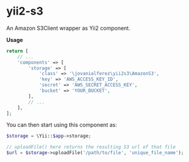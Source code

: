 yii2-s3
=======

An Amazon S3Client wrapper as Yii2 component.

**Usage**

```php
return [
	// ...
	'components' => [
		'storage' => [
			'class' => '\jovanialferez\yii2s3\AmazonS3',
			'key' => 'AWS_ACCESS_KEY_ID',
			'secret' => 'AWS_SECRET_ACCESS_KEY',
			'bucket' => 'YOUR_BUCKET',
		],
		// ...
	],
];
```
You can then start using this component as:

```php
$storage = \Yii::$app->storage;

// uploadFile() here returns the resulting S3 url of that file
$url = $storage->uploadFile('/path/to/file', 'unique_file_name');
```
